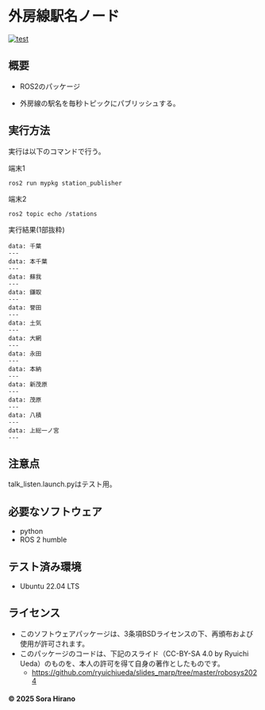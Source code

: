 # 外房線駅名ノード
[![test](https://github.com/Sora0616/mypkg/actions/workflows/test.yml/badge.svg)](https://github.com/Sora0616/mypkg/actions/workflows/test.yml)

## 概要
- ROS2のパッケージ

- 外房線の駅名を毎秒トピックにパブリッシュする。

## 実行方法
実行は以下のコマンドで行う。

端末1
```
ros2 run mypkg station_publisher
```
端末2
```
ros2 topic echo /stations
```
実行結果(1部抜粋)
```
data: 千葉
---
data: 本千葉
---
data: 蘇我
---
data: 鎌取
---
data: 誉田
---
data: 土気
---
data: 大網
---
data: 永田
---
data: 本納
---
data: 新茂原
---
data: 茂原
---
data: 八積
---
data: 上総一ノ宮
---
```

## 注意点
talk_listen.launch.pyはテスト用。

## 必要なソフトウェア
- python
- ROS 2 humble
## テスト済み環境
- Ubuntu 22.04 LTS
   
## ライセンス
- このソフトウェアパッケージは、3条項BSDライセンスの下、再頒布および使用が許可されます。
- このパッケージのコードは、下記のスライド（CC-BY-SA 4.0 by Ryuichi Ueda）のものを、本人の許可を得て自身の著作としたものです。
    - https://github.com/ryuichiueda/slides_marp/tree/master/robosys2024
#### © 2025 Sora Hirano
